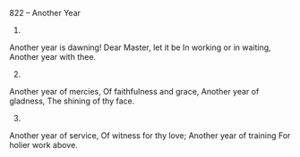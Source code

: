 822 – Another Year


1.
Another year is dawning!
Dear Master, let it be
In working or in waiting,
Another year with thee.

2.
Another year of mercies,
Of faithfulness and grace,
Another year of gladness,
The shining of thy face.

3.
Another year of service,
Of witness for thy love;
Another year of training
For holier work above.
